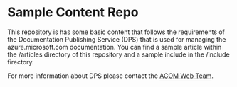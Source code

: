 Sample Content Repo
===================

This repository is has some basic content that follows the requirements of  the Documentation Publishing Service (DPS) that is used for managing the azure.microsoft.com documentation. You can find a sample article within the /articles directory of this repository and a sample include in the /include firectory. 

For more information about DPS please contact the [ACOM Web Team](mailto:winaz_webteam@microsoft.com).

